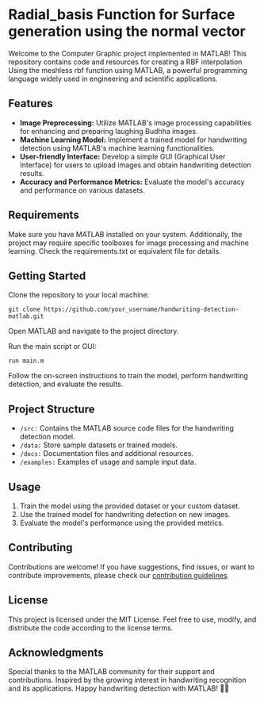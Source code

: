 <!DOCTYPE html>
<html lang="en">
<head>
  <meta charset="UTF-8">
  <meta name="viewport" content="width=device-width, initial-scale=1.0">
</head>
<body>

<h1>Radial_basis Function for Surface generation using the normal vector</h1>

<p>Welcome to the Computer Graphic project implemented in MATLAB! This repository contains code and resources for creating a RBF interpolation Using the meshless rbf function using MATLAB, a powerful programming language widely used in engineering and scientific applications.</p>

<h2>Features</h2>

<ul>
  <li><strong>Image Preprocessing:</strong> Utilize MATLAB's image processing capabilities for enhancing and preparing laughing Budhha images.</li>
  <li><strong>Machine Learning Model:</strong> Implement a trained model for handwriting detection using MATLAB's machine learning functionalities.</li>
  <li><strong>User-friendly Interface:</strong> Develop a simple GUI (Graphical User Interface) for users to upload images and obtain handwriting detection results.</li>
  <li><strong>Accuracy and Performance Metrics:</strong> Evaluate the model's accuracy and performance on various datasets.</li>
</ul>

<h2>Requirements</h2>

<p>Make sure you have MATLAB installed on your system. Additionally, the project may require specific toolboxes for image processing and machine learning. Check the requirements.txt or equivalent file for details.</p>

<h2>Getting Started</h2>

<p>Clone the repository to your local machine:</p>

<pre><code>git clone https://github.com/your_username/handwriting-detection-matlab.git</code></pre>

<p>Open MATLAB and navigate to the project directory.</p>

<p>Run the main script or GUI:</p>

<pre><code>run main.m</code></pre>

<p>Follow the on-screen instructions to train the model, perform handwriting detection, and evaluate the results.</p>

<h2>Project Structure</h2>

<ul>
  <li><code>/src:</code> Contains the MATLAB source code files for the handwriting detection model.</li>
  <li><code>/data:</code> Store sample datasets or trained models.</li>
  <li><code>/docs:</code> Documentation files and additional resources.</li>
  <li><code>/examples:</code> Examples of usage and sample input data.</li>
</ul>

<h2>Usage</h2>

<ol>
  <li>Train the model using the provided dataset or your custom dataset.</li>
  <li>Use the trained model for handwriting detection on new images.</li>
  <li>Evaluate the model's performance using the provided metrics.</li>
</ol>

<h2>Contributing</h2>

<p>Contributions are welcome! If you have suggestions, find issues, or want to contribute improvements, please check our <a href="#">contribution guidelines</a>.</p>

<h2>License</h2>

<p>This project is licensed under the MIT License. Feel free to use, modify, and distribute the code according to the license terms.</p>

<h2>Acknowledgments</h2>

<p>Special thanks to the MATLAB community for their support and contributions. Inspired by the growing interest in handwriting recognition and its applications. Happy handwriting detection with MATLAB! 📝🚀</p>

</body>
</html>
